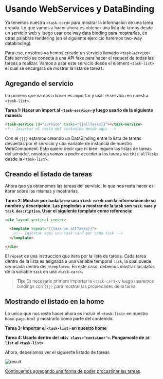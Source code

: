 # Usando WebServices y DataBinding

Ya tenemos nuestra `<task-card>` para mostrar la informacion de una tarea creada. Lo que vamos a hacer ahora es obtener una lista de tareas desde un servicio web y luego usar one way data binding para mostrarlas, en otras palabras rendering (en el siguiente ejercicio haremos two-way databinding).

Para eso, nosotros ya hemos creado un servicio llamado `<task-service>`. Este servicio se conecta a una API fake para hacer el request de todas las tareas a realizar. Vamos a usar este servicio desde el element `<task-list>` el cual se encargara de mostrar la lista de tareas.

## Agregando el servicio

Lo primero que vamos a hacer es importar y usar el servicio en nuestra `<task-list>`.

**Tarea 1: Hacer un import al `<task-service>` y luego usarlo de la siguiente manera:**

````html
<task-service id="service" tasks="{{allTasks}}"></task-service>
<!-- Insertar el resto del contenido desde aqui -->
````

Con el `{{}}` estamos creando un DataBinding entre la lista de tareas devueltas por el servicio y una variable de instancia de nuestro WebComponent. Esto quiere decir que ni bien lleguen las listas de tareas del servidor, nosotros vamos a poder acceder a las tareas via `this.allTasks` desde la `<task-list>`.

## Creando el listado de tareas

Ahora que ya obtenemos las tareas del servicio, lo que nos resta hacer es iterar sobre las mismas y mostrarlas. 

**Tarea 2: Mostrar por cada tarea una `<task-card>` con la informacion de su nombre y descripcion. Las propiedas a mostrar de la task son `task.name` y `task.description`. Usar el siguiente template como referencia:**

````html
<div layout vertical center>

  <template repeat="{{task in allTasks}}">
    <!-- Insertar aqui una task card por cada task -->
  </template>

</div>
````

El `repeat` es una instruccion que itera por la lista de tareas. Cada tarea dentro de la lista es asignada a una variable temporal `task`, la cual puede ser usada dentro del `<template>`. En este caso, debemos mostrar los datos de la variable `task` en una `<task-card>`.

> **Tip:** Es necesario primero importar la `<task-card>` y luego usaremos bindings con `{{}}` para mostrar las propiedades de la tarea.

## Mostrando el listado en la home

Lo unico que nos resta hacer ahora es incluir el `<task-list>` en nuestro `home-page.html` y mostrarlo como parte del contenido.

**Tarea 3: Importar el `<task-list>` en nuestro home**

**Tarea 4: Usarlo dentro del `<div class="container">`. Pongamosle de `id` `list` al `<task-list>`**

Ahora, deberiamos ver el siguiente listado de tareas

![result](https://cloudup.com/cG15DAWYgXr+)

[Continuemos agregando una forma de poder procastinar las tareas](5-procastinating-tasks.md).

